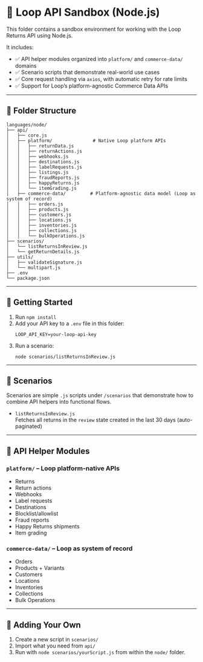 # 🧠 Loop API Sandbox (Node.js)

This folder contains a sandbox environment for working with the Loop Returns API using Node.js.

It includes:

- ✅ API helper modules organized into `platform/` and `commerce-data/` domains
- ✅ Scenario scripts that demonstrate real-world use cases
- ✅ Core request handling via `axios`, with automatic retry for rate limits
- ✅ Support for Loop’s platform-agnostic Commerce Data APIs

---

## 📂 Folder Structure

```
languages/node/
├── api/
│   ├── core.js
│   ├── platform/               # Native Loop platform APIs
│   │   ├── returnData.js
│   │   ├── returnActions.js
│   │   ├── webhooks.js
│   │   ├── destinations.js
│   │   ├── labelRequests.js
│   │   ├── listings.js
│   │   ├── fraudReports.js
│   │   ├── happyReturns.js
│   │   └── itemGrading.js
│   ├── commerce-data/         # Platform-agnostic data model (Loop as system of record)
│   │   ├── orders.js
│   │   ├── products.js
│   │   ├── customers.js
│   │   ├── locations.js
│   │   ├── inventories.js
│   │   ├── collections.js
│   │   └── bulkOperations.js
├── scenarios/
│   └── listReturnsInReview.js
│   └── getReturnDetails.js
├── utils/
│   ├── validateSignature.js
│   └── multipart.js
├── .env
└── package.json
```

---

## 🚀 Getting Started

1. Run `npm install`
2. Add your API key to a `.env` file in this folder:
   ```
   LOOP_API_KEY=your-loop-api-key
   ```
3. Run a scenario:
   ```
   node scenarios/listReturnsInReview.js
   ```

---

## 🧪 Scenarios

Scenarios are simple `.js` scripts under `/scenarios` that demonstrate how to combine API helpers into functional flows.

- `listReturnsInReview.js`  
  Fetches all returns in the `review` state created in the last 30 days (auto-paginated)

---

## 🧱 API Helper Modules

### `platform/` – Loop platform-native APIs

- Returns
- Return actions
- Webhooks
- Label requests
- Destinations
- Blocklist/allowlist
- Fraud reports
- Happy Returns shipments
- Item grading

### `commerce-data/` – Loop as system of record

- Orders
- Products + Variants
- Customers
- Locations
- Inventories
- Collections
- Bulk Operations

---

## 🧠 Adding Your Own

1. Create a new script in `scenarios/`
2. Import what you need from `api/`
3. Run with `node scenarios/yourScript.js` from within the `node/` folder.
